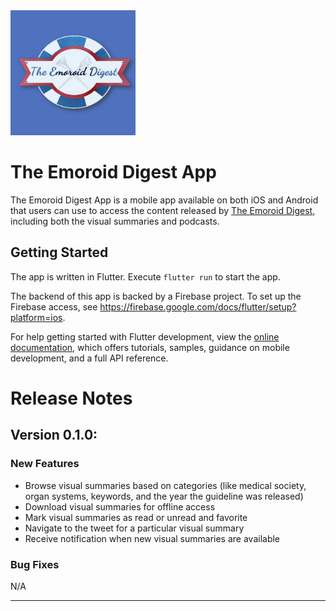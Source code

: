 <img src="assets/logo.jpg" width="200">

# The Emoroid Digest App

The Emoroid Digest App is a mobile app available on both iOS and Android that users can use to access the
content released by [The Emoroid Digest](https://med.emory.edu/departments/medicine/divisions/digestive-diseases/education/emoroid-digest.html), including both the visual summaries and podcasts.

## Getting Started

The app is written in Flutter. Execute `flutter run` to start the app.

The backend of this app is backed by a Firebase project. To set up the Firebase access, see https://firebase.google.com/docs/flutter/setup?platform=ios.

For help getting started with Flutter development, view the
[online documentation](https://docs.flutter.dev/), which offers tutorials,
samples, guidance on mobile development, and a full API reference.

# Release Notes
## Version 0.1.0:
### New Features
* Browse visual summaries based on categories (like medical society, organ systems, keywords, and the year the guideline was released)
* Download visual summaries for offline access
* Mark visual summaries as read or unread and favorite
* Navigate to the tweet for a particular visual summary
* Receive notification when new visual summaries are available

### Bug Fixes
N/A

---



